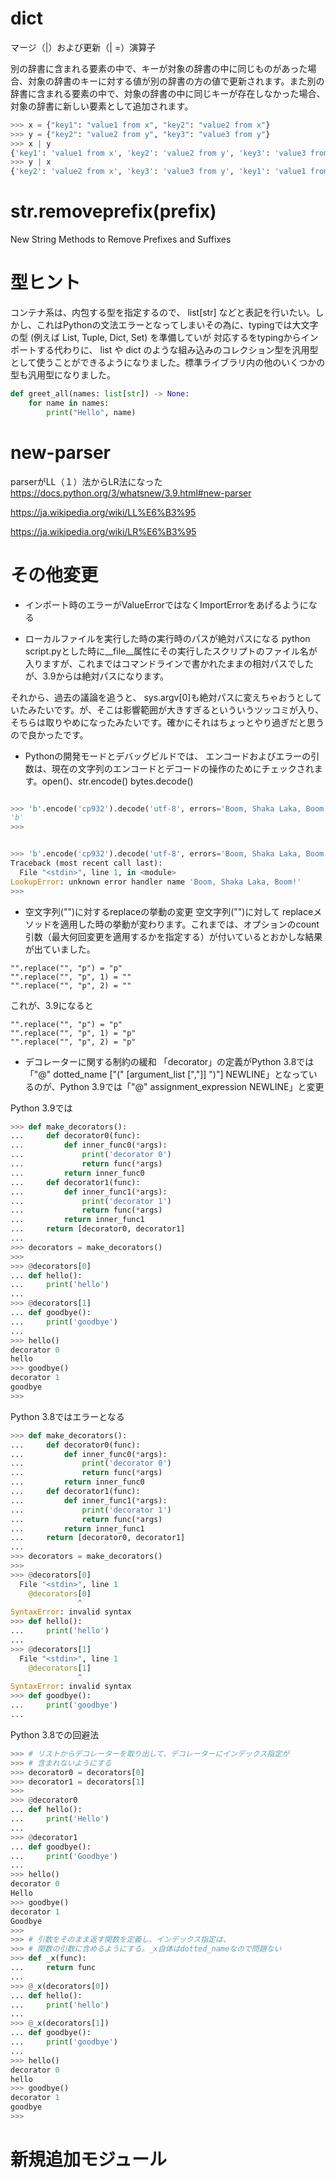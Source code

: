 # dict

マージ（|）および更新（| =）演算子

別の辞書に含まれる要素の中で、キーが対象の辞書の中に同じものがあった場合、対象の辞書のキーに対する値が別の辞書の方の値で更新されます。また別の辞書に含まれる要素の中で、対象の辞書の中に同じキーが存在しなかった場合、対象の辞書に新しい要素として追加されます。

```python
>>> x = {"key1": "value1 from x", "key2": "value2 from x"}
>>> y = {"key2": "value2 from y", "key3": "value3 from y"}
>>> x | y
{'key1': 'value1 from x', 'key2': 'value2 from y', 'key3': 'value3 from y'}
>>> y | x
{'key2': 'value2 from x', 'key3': 'value3 from y', 'key1': 'value1 from x'}
```

# str.removeprefix(prefix) 
New String Methods to Remove Prefixes and Suffixes

# 型ヒント
コンテナ系は、内包する型を指定するので、 list[str] などと表記を行いたい。しかし、これはPythonの文法エラーとなってしまいその為に、typingでは大文字の型 (例えば List, Tuple, Dict, Set) を準備していが
対応するをtypingからインポートする代わりに、 list や dict のような組み込みのコレクション型を汎用型として使うことができるようになりました。標準ライブラリ内の他のいくつかの型も汎用型になりました。


```python
def greet_all(names: list[str]) -> None:
    for name in names:
        print("Hello", name)
```

# new-parser
parserがLL（１）法からLR法になった
https://docs.python.org/3/whatsnew/3.9.html#new-parser

https://ja.wikipedia.org/wiki/LL%E6%B3%95

https://ja.wikipedia.org/wiki/LR%E6%B3%95

# その他変更
- インポート時のエラーがValueErrorではなくImportErrorをあげるようになる

- ローカルファイルを実行した時の実行時のパスが絶対パスになる
python script.pyとした時に__file__属性にその実行したスクリプトのファイル名が入りますが、これまではコマンドラインで書かれたままの相対パスでしたが、3.9からは絶対パスになります。

それから、過去の議論を追うと、 sys.argv[0]も絶対パスに変えちゃおうとしていたみたいです。が、そこは影響範囲が大きすぎるといういうツッコミが入り、そちらは取りやめになったみたいです。確かにそれはちょっとやり過ぎだと思うので良かったです。

- Pythonの開発モードとデバッグビルドでは、 エンコードおよびエラーの引数は、現在の文字列のエンコードとデコードの操作のためにチェックされます。open()、str.encode() bytes.decode()


```python

>>> 'b'.encode('cp932').decode('utf-8', errors='Boom, Shaka Laka, Boom!')
'b'
>>>

```

```python

>>> 'b'.encode('cp932').decode('utf-8', errors='Boom, Shaka Laka, Boom!')
Traceback (most recent call last):
  File "<stdin>", line 1, in <module>
LookupError: unknown error handler name 'Boom, Shaka Laka, Boom!'
>>>

```


- 空文字列("")に対するreplaceの挙動の変更
空文字列("")に対して replaceメソッドを適用した時の挙動が変わります。これまでは、オプションのcount引数（最大何回変更を適用するかを指定する）が付いているとおかしな結果が出ていました。

```
"".replace("", "p") = "p"
"".replace("", "p", 1) = ""
"".replace("", "p", 2) = ""
```
これが、3.9になると
```
"".replace("", "p") = "p"
"".replace("", "p", 1) = "p"
"".replace("", "p", 2) = "p"
```

- デコレーターに関する制約の緩和
「decorator」の定義がPython 3.8では「"@" dotted_name ["(" [argument_list [","]] ")"] NEWLINE」となっているのが、Python 3.9では「"@" assignment_expression NEWLINE」と変更

Python 3.9では
```python
>>> def make_decorators():
...     def decorator0(func):      
...         def inner_func0(*args):
...             print('decorator 0')
...             return func(*args)
...         return inner_func0
...     def decorator1(func):
...         def inner_func1(*args):
...             print('decorator 1')
...             return func(*args)
...         return inner_func1
...     return [decorator0, decorator1]
...
>>> decorators = make_decorators()
>>>
>>> @decorators[0]
... def hello():
...     print('hello')
...
>>> @decorators[1]
... def goodbye():
...     print('goodbye')
...
>>> hello()
decorator 0
hello
>>> goodbye()
decorator 1
goodbye
>>>
```
Python 3.8ではエラーとなる
```python
>>> def make_decorators():
...     def decorator0(func):
...         def inner_func0(*args):
...             print('decorator 0')
...             return func(*args)
...         return inner_func0
...     def decorator1(func):
...         def inner_func1(*args):
...             print('decorator 1')
...             return func(*args)
...         return inner_func1
...     return [decorator0, decorator1]
...
>>> decorators = make_decorators()
>>>
>>> @decorators[0]
  File "<stdin>", line 1
    @decorators[0]
               ^
SyntaxError: invalid syntax
>>> def hello():
...     print('hello')
...
>>> @decorators[1]
  File "<stdin>", line 1
    @decorators[1]
               ^
SyntaxError: invalid syntax
>>> def goodbye():
...     print('goodbye')
...
```


Python 3.8での回避法
```python
>>> # リストからデコレーターを取り出して、デコレーターにインデックス指定が
>>> # 含まれないようにする
>>> decorator0 = decorators[0]
>>> decorator1 = decorators[1]
>>>
>>> @decorator0
... def hello():
...     print('Hello')
...
>>> @decorator1
... def goodbye():
...     print('Goodbye')
...
>>> hello()
decorator 0
Hello
>>> goodbye()
decorator 1
Goodbye
>>>
>>> # 引数をそのまま返す関数を定義し、インデックス指定は、
>>> # 関数の引数に含めるようにする。_x自体はdotted_nameなので問題ない
>>> def _x(func):
...     return func
...
>>> @_x(decorators[0])
... def hello():
...     print('hello')
...
>>> @_x(decorators[1])
... def goodbye():
...     print('goodbye')
...
>>> hello()
decorator 0
hello
>>> goodbye()
decorator 1
goodbye
>>>
```



# 新規追加モジュール

